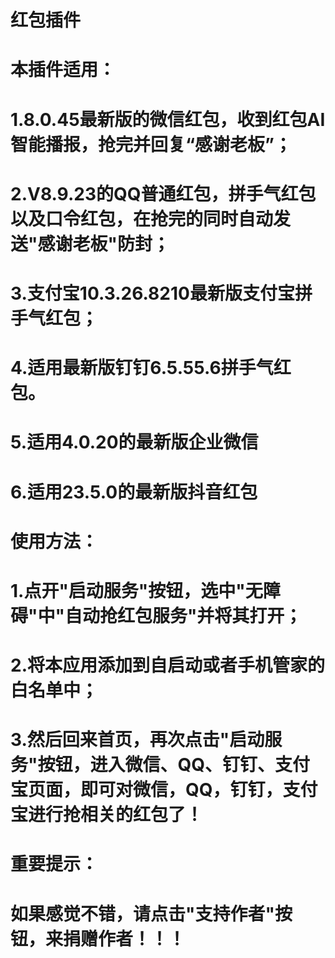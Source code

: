 # 红包插件
# 本插件适用： 
# 1.8.0.45最新版的微信红包，收到红包AI智能播报，抢完并回复“感谢老板”； 
# 2.V8.9.23的QQ普通红包，拼手气红包以及口令红包，在抢完的同时自动发送"感谢老板"防封； 
# 3.支付宝10.3.26.8210最新版支付宝拼手气红包； 
# 4.适用最新版钉钉6.5.55.6拼手气红包。 
# 5.适用4.0.20的最新版企业微信 
# 6.适用23.5.0的最新版抖音红包
# 使用方法：
# 1.点开"启动服务"按钮，选中"无障碍"中"自动抢红包服务"并将其打开；
# 2.将本应用添加到自启动或者手机管家的白名单中；
# 3.然后回来首页，再次点击"启动服务"按钮，进入微信、QQ、钉钉、支付宝页面，即可对微信，QQ，钉钉，支付宝进行抢相关的红包了！
# 重要提示：
# 如果感觉不错，请点击"支持作者"按钮，来捐赠作者！！！
